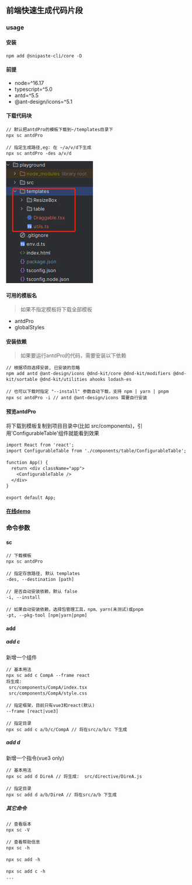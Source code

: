 ## 前端快速生成代码片段

### usage
#### 安装
```text
npm add @snipaste-cli/core -D
```

#### 前提
- node=^16.17
- typescript=^5.0
- antd=^5.5
- @ant-design/icons=^5.1

#### 下载代码块
```text
// 默认把antdPro的模板下载到~/templates目录下
npx sc antdPro

// 指定生成路径,eg: 在 ~/a/v/d下生成
npx sc antdPro -des a/v/d
```

![img.png](https://github.com/lycHub/snipaste-cli/blob/main/packages/core/img.png)

#### 可用的模板名
> 如果不指定模板将下载全部模板
- antdPro
- globalStyles


#### 安装依赖
> 如果要运行antdPro的代码，需要安装以下依赖
```text
// 根据项目选择安装, 已安装的忽略
npm add antd @ant-design/icons @dnd-kit/core @dnd-kit/modifiers @dnd-kit/sortable @dnd-kit/utilities ahooks lodash-es

// 也可以下载时指定 "--install" 参数自动下载，支持 npm | yarn | pnpm
npx sc antdPro -i // antd @ant-design/icons 需要自行安装
```

#### 预览antdPro
将下载到模板复制到项目目录中(比如 src/components)，引用'ConfigurableTable'组件就能看到效果
```tsx
import React from 'react';
import ConfigurableTable from './components/table/ConfigurableTable';

function App() {
  return <div className="app">
    <ConfigurableTable />
  </div>
}

export default App;
```

#### [在线demo](https://stackblitz.com/edit/vitejs-vite-3oygwe?file=src%2FApp.tsx)

### 命令参数
#### sc
```text
// 下载模板
npx sc antdPro

// 指定存放路径, 默认 templates
-des, --destination [path]

// 是否自动安装依赖，默认 false
-i, --install

// 如果自动安装依赖，选择包管理工具，npm、yarn(未测试)或pnpm
-pt, --pkg-tool [npm|yarn|pnpm]
```

#### add

##### add c
新增一个组件
```text
// 基本用法
npx sc add c CompA --frame react
将生成:
 src/components/CompA/index.tsx
 src/components/CompA/style.css

// 指定框架，目前只有vue3和react(默认)
--frame [react|vue3]

// 指定目录
npx sc add c a/b/c/CompA // 将在src/a/b/c 下生成
```


##### add d
新增一个指令(vue3 only)
```text
// 基本用法
npx sc add d DireA // 将生成:  src/directive/DireA.js

// 指定目录
npx sc add d a/b/DireA // 将在src/a/b 下生成
```

##### 其它命令
```text
// 查看版本
npx sc -V

// 查看帮助信息
npx sc -h

npx sc add -h

npx sc add c -h
...

```
